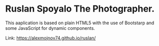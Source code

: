 # Ruslan Spoyalo The Photographer.

This aaplication is based on plain HTML5 with the use of Bootstarp and some JavaScript for dynamic components.

Link: https://alexmojnov74.github.io/ruslan/

